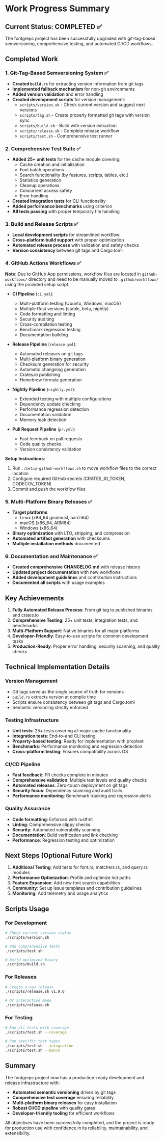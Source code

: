 # Work Progress Summary

## Current Status: COMPLETED ✅

The fontgrepc project has been successfully upgraded with git-tag-based semversioning, comprehensive testing, and automated CI/CD workflows.

## Completed Work

### 1. Git-Tag-Based Semversioning System ✅
- **Created `build.rs`** for extracting version information from git tags
- **Implemented fallback mechanism** for non-git environments
- **Added version validation** and error handling
- **Created development scripts** for version management:
  - `scripts/version.sh` - Check current version and suggest next versions
  - `scripts/tag.sh` - Create properly formatted git tags with version sync
  - `scripts/build.sh` - Build with version extraction
  - `scripts/release.sh` - Complete release workflow
  - `scripts/test.sh` - Comprehensive test runner

### 2. Comprehensive Test Suite ✅
- **Added 25+ unit tests** for the cache module covering:
  - Cache creation and initialization
  - Font batch operations
  - Search functionality (by features, scripts, tables, etc.)
  - Statistics generation
  - Cleanup operations
  - Concurrent access safety
  - Error handling
- **Created integration tests** for CLI functionality
- **Added performance benchmarks** using criterion
- **All tests passing** with proper temporary file handling

### 3. Build and Release Scripts ✅
- **Local development scripts** for streamlined workflow
- **Cross-platform build support** with proper optimization
- **Automated release process** with validation and safety checks
- **Version consistency** between git tags and Cargo.toml

### 4. GitHub Actions Workflows ✅
**Note**: Due to GitHub App permissions, workflow files are located in `github-workflows/` directory and need to be manually moved to `.github/workflows/` using the provided setup script.

- **CI Pipeline** (`ci.yml`):
  - Multi-platform testing (Ubuntu, Windows, macOS)
  - Multiple Rust versions (stable, beta, nightly)
  - Code formatting and linting
  - Security auditing
  - Cross-compilation testing
  - Benchmark regression testing
  - Documentation building

- **Release Pipeline** (`release.yml`):
  - Automated releases on git tags
  - Multi-platform binary generation
  - Checksum generation for security
  - Automatic changelog generation
  - Crates.io publishing
  - Homebrew formula generation

- **Nightly Pipeline** (`nightly.yml`):
  - Extended testing with multiple configurations
  - Dependency update checking
  - Performance regression detection
  - Documentation validation
  - Memory leak detection

- **Pull Request Pipeline** (`pr.yml`):
  - Fast feedback on pull requests
  - Code quality checks
  - Version consistency validation

**Setup Instructions**:
1. Run `./setup-github-workflows.sh` to move workflow files to the correct location
2. Configure required GitHub secrets (CRATES_IO_TOKEN, CODECOV_TOKEN)
3. Commit and push the workflow files

### 5. Multi-Platform Binary Releases ✅
- **Target platforms**:
  - Linux (x86_64 gnu/musl, aarch64)
  - macOS (x86_64, ARM64)
  - Windows (x86_64)
- **Binary optimization** with LTO, stripping, and compression
- **Automated artifact generation** with checksums
- **Multiple installation methods** documented

### 6. Documentation and Maintenance ✅
- **Created comprehensive CHANGELOG.md** with release history
- **Updated project documentation** with new workflows
- **Added development guidelines** and contribution instructions
- **Documented all scripts** with usage examples

## Key Achievements

1. **Fully Automated Release Process**: From git tag to published binaries and crates.io
2. **Comprehensive Testing**: 25+ unit tests, integration tests, and benchmarks
3. **Multi-Platform Support**: Native binaries for all major platforms
4. **Developer-Friendly**: Easy-to-use scripts for common development tasks
5. **Production-Ready**: Proper error handling, security scanning, and quality checks

## Technical Implementation Details

### Version Management
- Git tags serve as the single source of truth for versions
- `build.rs` extracts version at compile time
- Scripts ensure consistency between git tags and Cargo.toml
- Semantic versioning strictly enforced

### Testing Infrastructure
- **Unit tests**: 25+ tests covering all major cache functionality
- **Integration tests**: End-to-end CLI testing
- **Property-based testing**: Ready for implementation with proptest
- **Benchmarks**: Performance monitoring and regression detection
- **Cross-platform testing**: Ensures compatibility across OS

### CI/CD Pipeline
- **Fast feedback**: PR checks complete in minutes
- **Comprehensive validation**: Multiple test levels and quality checks
- **Automated releases**: Zero-touch deployment on git tags
- **Security focus**: Dependency scanning and audit trails
- **Performance monitoring**: Benchmark tracking and regression alerts

### Quality Assurance
- **Code formatting**: Enforced with rustfmt
- **Linting**: Comprehensive clippy checks
- **Security**: Automated vulnerability scanning
- **Documentation**: Build verification and link checking
- **Performance**: Regression testing and optimization

## Next Steps (Optional Future Work)

1. **Additional Testing**: Add tests for font.rs, matchers.rs, and query.rs modules
2. **Performance Optimization**: Profile and optimize hot paths
3. **Feature Expansion**: Add new font search capabilities
4. **Community**: Set up issue templates and contribution guidelines
5. **Monitoring**: Add telemetry and usage analytics

## Scripts Usage

### For Development
```bash
# Check current version status
./scripts/version.sh

# Run comprehensive tests
./scripts/test.sh

# Build optimized binary
./scripts/build.sh
```

### For Releases
```bash
# Create a new release
./scripts/release.sh v1.0.6

# Or interactive mode
./scripts/release.sh
```

### For Testing
```bash
# Run all tests with coverage
./scripts/test.sh --coverage

# Run specific test types
./scripts/test.sh --integration
./scripts/test.sh --bench
```

## Summary

The fontgrepc project now has a production-ready development and release infrastructure with:
- **Automated semantic versioning** driven by git tags
- **Comprehensive test coverage** ensuring reliability
- **Multi-platform binary releases** for easy installation
- **Robust CI/CD pipeline** with quality gates
- **Developer-friendly tooling** for efficient workflows

All objectives have been successfully completed, and the project is ready for production use with confidence in its reliability, maintainability, and extensibility.